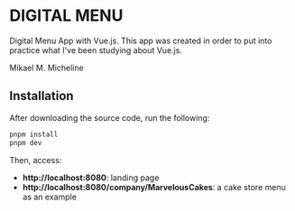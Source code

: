 # DIGITAL MENU

Digital Menu App with Vue.js. This app was created in order to put into practice what I've been studying about Vue.js.

Mikael M. Micheline

## Installation

After downloading the source code, run the following:

```bash
pnpm install
pnpm dev
```

Then, access:

- **http://localhost:8080**: landing page
- **http://localhost:8080/company/MarvelousCakes**: a cake store menu as an example 

